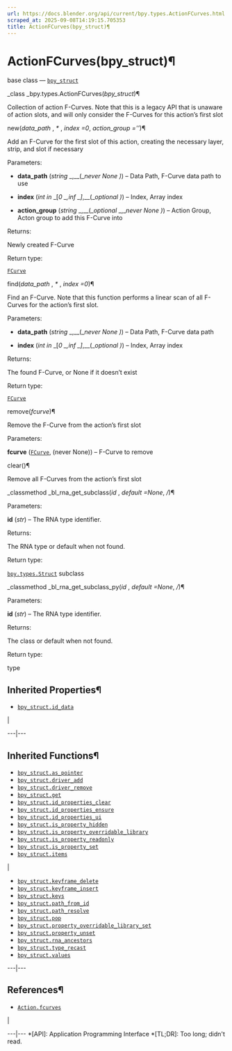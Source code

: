 ```yaml
---
url: https://docs.blender.org/api/current/bpy.types.ActionFCurves.html
scraped_at: 2025-09-08T14:19:15.705353
title: ActionFCurves(bpy_struct)¶
---
```


# ActionFCurves(bpy_struct)¶  
  
base class — [`bpy_struct`](bpy.types.bpy_struct.html#bpy.types.bpy_struct
"bpy.types.bpy_struct")

_class _bpy.types.ActionFCurves(_bpy_struct_)¶

    

Collection of action F-Curves. Note that this is a legacy API that is unaware
of action slots, and will only consider the F-Curves for this action’s first
slot

new(_data_path_ , _*_ , _index =0_, _action_group =''_)¶

    

Add an F-Curve for the first slot of this action, creating the necessary
layer, strip, and slot if necessary

Parameters:

    

  * **data_path** (_string_ _,__(__never None_ _)_) – Data Path, F-Curve data path to use

  * **index** (_int in_ _[__0_ _,__inf_ _]__,__(__optional_ _)_) – Index, Array index

  * **action_group** (_string_ _,__(__optional_ _,__never None_ _)_) – Action Group, Acton group to add this F-Curve into

Returns:

    

Newly created F-Curve

Return type:

    

[`FCurve`](bpy.types.FCurve.html#bpy.types.FCurve "bpy.types.FCurve")

find(_data_path_ , _*_ , _index =0_)¶

    

Find an F-Curve. Note that this function performs a linear scan of all
F-Curves for the action’s first slot.

Parameters:

    

  * **data_path** (_string_ _,__(__never None_ _)_) – Data Path, F-Curve data path

  * **index** (_int in_ _[__0_ _,__inf_ _]__,__(__optional_ _)_) – Index, Array index

Returns:

    

The found F-Curve, or None if it doesn’t exist

Return type:

    

[`FCurve`](bpy.types.FCurve.html#bpy.types.FCurve "bpy.types.FCurve")

remove(_fcurve_)¶

    

Remove the F-Curve from the action’s first slot

Parameters:

    

**fcurve** ([`FCurve`](bpy.types.FCurve.html#bpy.types.FCurve
"bpy.types.FCurve"), (never None)) – F-Curve to remove

clear()¶

    

Remove all F-Curves from the action’s first slot

_classmethod _bl_rna_get_subclass(_id_ , _default =None_, _/_)¶

    

Parameters:

    

**id** (_str_) – The RNA type identifier.

Returns:

    

The RNA type or default when not found.

Return type:

    

[`bpy.types.Struct`](bpy.types.Struct.html#bpy.types.Struct
"bpy.types.Struct") subclass

_classmethod _bl_rna_get_subclass_py(_id_ , _default =None_, _/_)¶

    

Parameters:

    

**id** (_str_) – The RNA type identifier.

Returns:

    

The class or default when not found.

Return type:

    

type

## Inherited Properties¶

  * [`bpy_struct.id_data`](bpy.types.bpy_struct.html#bpy.types.bpy_struct.id_data "bpy.types.bpy_struct.id_data")

|

  
---|---  
  
## Inherited Functions¶

  * [`bpy_struct.as_pointer`](bpy.types.bpy_struct.html#bpy.types.bpy_struct.as_pointer "bpy.types.bpy_struct.as_pointer")
  * [`bpy_struct.driver_add`](bpy.types.bpy_struct.html#bpy.types.bpy_struct.driver_add "bpy.types.bpy_struct.driver_add")
  * [`bpy_struct.driver_remove`](bpy.types.bpy_struct.html#bpy.types.bpy_struct.driver_remove "bpy.types.bpy_struct.driver_remove")
  * [`bpy_struct.get`](bpy.types.bpy_struct.html#bpy.types.bpy_struct.get "bpy.types.bpy_struct.get")
  * [`bpy_struct.id_properties_clear`](bpy.types.bpy_struct.html#bpy.types.bpy_struct.id_properties_clear "bpy.types.bpy_struct.id_properties_clear")
  * [`bpy_struct.id_properties_ensure`](bpy.types.bpy_struct.html#bpy.types.bpy_struct.id_properties_ensure "bpy.types.bpy_struct.id_properties_ensure")
  * [`bpy_struct.id_properties_ui`](bpy.types.bpy_struct.html#bpy.types.bpy_struct.id_properties_ui "bpy.types.bpy_struct.id_properties_ui")
  * [`bpy_struct.is_property_hidden`](bpy.types.bpy_struct.html#bpy.types.bpy_struct.is_property_hidden "bpy.types.bpy_struct.is_property_hidden")
  * [`bpy_struct.is_property_overridable_library`](bpy.types.bpy_struct.html#bpy.types.bpy_struct.is_property_overridable_library "bpy.types.bpy_struct.is_property_overridable_library")
  * [`bpy_struct.is_property_readonly`](bpy.types.bpy_struct.html#bpy.types.bpy_struct.is_property_readonly "bpy.types.bpy_struct.is_property_readonly")
  * [`bpy_struct.is_property_set`](bpy.types.bpy_struct.html#bpy.types.bpy_struct.is_property_set "bpy.types.bpy_struct.is_property_set")
  * [`bpy_struct.items`](bpy.types.bpy_struct.html#bpy.types.bpy_struct.items "bpy.types.bpy_struct.items")

|

  * [`bpy_struct.keyframe_delete`](bpy.types.bpy_struct.html#bpy.types.bpy_struct.keyframe_delete "bpy.types.bpy_struct.keyframe_delete")
  * [`bpy_struct.keyframe_insert`](bpy.types.bpy_struct.html#bpy.types.bpy_struct.keyframe_insert "bpy.types.bpy_struct.keyframe_insert")
  * [`bpy_struct.keys`](bpy.types.bpy_struct.html#bpy.types.bpy_struct.keys "bpy.types.bpy_struct.keys")
  * [`bpy_struct.path_from_id`](bpy.types.bpy_struct.html#bpy.types.bpy_struct.path_from_id "bpy.types.bpy_struct.path_from_id")
  * [`bpy_struct.path_resolve`](bpy.types.bpy_struct.html#bpy.types.bpy_struct.path_resolve "bpy.types.bpy_struct.path_resolve")
  * [`bpy_struct.pop`](bpy.types.bpy_struct.html#bpy.types.bpy_struct.pop "bpy.types.bpy_struct.pop")
  * [`bpy_struct.property_overridable_library_set`](bpy.types.bpy_struct.html#bpy.types.bpy_struct.property_overridable_library_set "bpy.types.bpy_struct.property_overridable_library_set")
  * [`bpy_struct.property_unset`](bpy.types.bpy_struct.html#bpy.types.bpy_struct.property_unset "bpy.types.bpy_struct.property_unset")
  * [`bpy_struct.rna_ancestors`](bpy.types.bpy_struct.html#bpy.types.bpy_struct.rna_ancestors "bpy.types.bpy_struct.rna_ancestors")
  * [`bpy_struct.type_recast`](bpy.types.bpy_struct.html#bpy.types.bpy_struct.type_recast "bpy.types.bpy_struct.type_recast")
  * [`bpy_struct.values`](bpy.types.bpy_struct.html#bpy.types.bpy_struct.values "bpy.types.bpy_struct.values")

  
---|---  
  
## References¶

  * [`Action.fcurves`](bpy.types.Action.html#bpy.types.Action.fcurves "bpy.types.Action.fcurves")

|

  
---|---
  *[API]: Application Programming Interface
  *[TL;DR]: Too long; didn't read.

